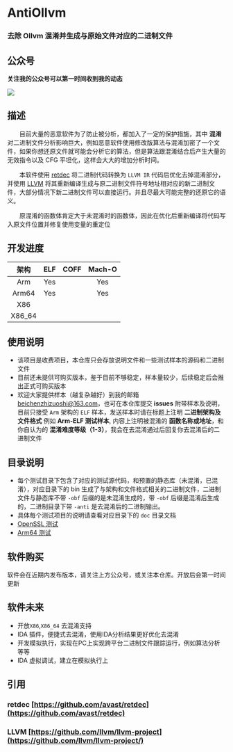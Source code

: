 # AntiOllvm

### 去除 Ollvm 混淆并生成与原始文件对应的二进制文件

## 公众号

**关注我的公众号可以第一时间收到我的动态**

![](https://cdn.jsdelivr.net/gh/sanfengAndroid/sanfengAndroid.github.io@main/images/wechat_channel.png)

## 描述

&emsp;&emsp;目前大量的恶意软件为了防止被分析，都加入了一定的保护措施，其中 **混淆** 对二进制文件分析影响巨大，例如恶意软件使用修改版算法与混淆加密了一个文件，如果你想还原文件就可能会分析它的算法，但是算法跟混淆结合后产生大量的无效指令以及 CFG 平坦化，这样会大大的增加分析时间。

&emsp;&emsp;本软件使用 [retdec](https://github.com/avast/retdec) 将二进制代码转换为 `LLVM IR` 代码后优化去掉混淆部分，并使用 [LLVM](https://github.com/llvm/llvm-project) 将其重新编译生成与原二进制文件符号地址相对应的新二进制文件，大部分情况下新二进制文件可以直接运行。并且尽最大可能完整的还原它的语义。

&emsp;&emsp;原混淆的函数体肯定大于未混淆时的函数体，因此在优化后重新编译将代码写入原文件位置并修复使用变量的重定位

## 开发进度

|  架构  | ELF | COFF | Mach-O |
| :----: | :-: | :--: | :----: |
|  Arm   | Yes |      |   Yes  |
| Arm64  | Yes |      |   Yes  |
|  X86   |     |      |        |
| X86_64 |     |      |        |

## 使用说明

- 该项目是收费项目，本仓库只会存放说明文件和一些测试样本的源码和二进制文件
- 目前还未提供可购买版本，鉴于目前不够稳定，样本量较少，后续稳定后会推出正式可购买版本
- 欢迎大家提供样本（越复杂越好）到我的邮箱 [beichenzhizuoshi@163.com](https://mail.163.com/)，也可在本仓库提交 **issues** 附带样本及说明，目前只接受 `Arm` 架构的 `ELF` 样本，发送样本时请在标题上注明 **二进制架构及文件格式** 例如 **Arm-ELF 测试样本**, 内容上注明被混淆的 **函数名称或地址**，和你自认为的 **混淆难度等级（1-3）**，我会在去混淆通过后回复你去混淆后的二进制文件

## 目录说明

- 每个测试目录下包含了对应的测试源代码，和预置的静态库（未混淆，已混淆），对应目录下的 bin 生成了与架构和文件格式相关的二进制文件，二进制文件与静态库不带 `-obf` 后缀的是未混淆生成的，带 `-obf` 后缀是混淆后生成的，二进制目录下带 `-anti` 是去混淆后的二进制输出。
- 具体每个测试项目的说明请查看对应目录下的 `doc` 目录文档
- [OpenSSL 测试](OpenSSLTest/doc/README_CN.md)
- [Arm64 测试](Arm64Test/README_CN.md)

## 软件购买
软件会在近期内发布版本，请关注上方公众号，或关注本仓库。开放后会第一时间更新

## 软件未来
- 开放`X86`,`X86_64` 去混淆支持
- IDA 插件，便捷式去混淆，使用IDA分析结果更好优化去混淆
- 开发模拟执行，实现在PC上实现跨平台二进制文件跟踪运行，例如算法分析等等
- IDA 虚拟调试，建立在模拟执行上


## 引用

### retdec [https://github.com/avast/retdec](https://github.com/avast/retdec)

### LLVM [https://github.com/llvm/llvm-project](https://github.com/llvm/llvm-project/)
